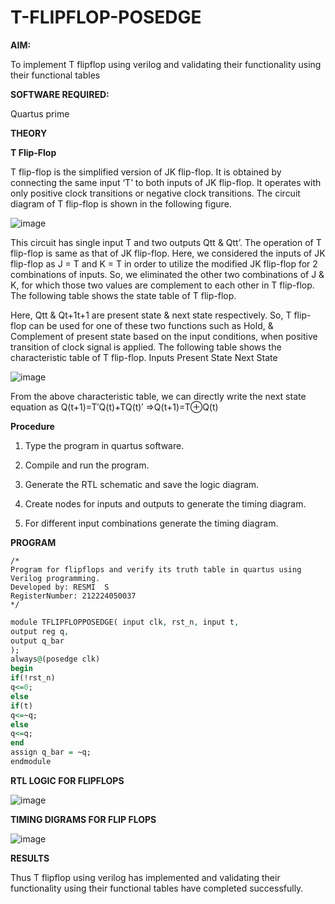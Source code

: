 # T-FLIPFLOP-POSEDGE

**AIM:**

To implement  T flipflop using verilog and validating their functionality using their functional tables

**SOFTWARE REQUIRED:**

Quartus prime

**THEORY**

**T Flip-Flop**

T flip-flop is the simplified version of JK flip-flop. It is obtained by connecting the same input ‘T’ to both inputs of JK flip-flop. It operates with only positive clock transitions or negative clock transitions. The circuit diagram of T flip-flop is shown in the following figure.

![image](https://github.com/naavaneetha/T-FLIPFLOP-POSEDGE/assets/154305477/458a68fe-2d08-4a9d-ac4f-7ae0480ce0bd)

 
This circuit has single input T and two outputs Qtt & Qtt’. The operation of T flip-flop is same as that of JK flip-flop. Here, we considered the inputs of JK flip-flop as J = T and K = T in order to utilize the modified JK flip-flop for 2 combinations of inputs. So, we eliminated the other two combinations of J & K, for which those two values are complement to each other in T flip-flop. The following table shows the state table of T flip-flop.

Here, Qtt & Qt+1t+1 are present state & next state respectively. So, T flip-flop can be used for one of these two functions such as Hold, & Complement of present state based on the input conditions, when positive transition of clock signal is applied. The following table shows the characteristic table of T flip-flop. Inputs Present State Next State

![image](https://github.com/naavaneetha/T-FLIPFLOP-POSEDGE/assets/154305477/cdd7fb32-539f-4b66-bb8d-f305a153c886)

 
From the above characteristic table, we can directly write the next state equation as Q(t+1)=T′Q(t)+TQ(t)′ ⇒Q(t+1)=T⊕Q(t)

**Procedure**

1. Type the program in quartus software.

2. Compile and run the program.

3. Generate the RTL schematic and save the logic diagram.

4. Create nodes for inputs and outputs to generate the timing diagram.
   
5. For different input combinations generate the timing diagram.


**PROGRAM**

```
/*
Program for flipflops and verify its truth table in quartus using Verilog programming. 
Developed by: RESMI  S 
RegisterNumber: 212224050037
*/
```

```VHDL
module TFLIPFLOPPOSEDGE( input clk, rst_n, input t,
output reg q,
output q_bar
);
always@(posedge clk) 
begin 
if(!rst_n)
q<=0;
else
if(t)
q<=~q;
else
q<=q;
end
assign q_bar = ~q;
endmodule
```

**RTL LOGIC FOR FLIPFLOPS**

![image](https://github.com/gauthamkrishna7/T-FLIPFLOP-POSEDGE/assets/141175025/445c66ec-3d51-4600-ad6f-79a65b2359f8)

**TIMING DIGRAMS FOR FLIP FLOPS**

![image](https://github.com/gauthamkrishna7/T-FLIPFLOP-POSEDGE/assets/141175025/e0e4b23e-4a9f-412c-85e5-4a62aed3f176)


**RESULTS**

Thus T flipflop using verilog has implemented and validating their functionality using their functional tables have completed successfully.
